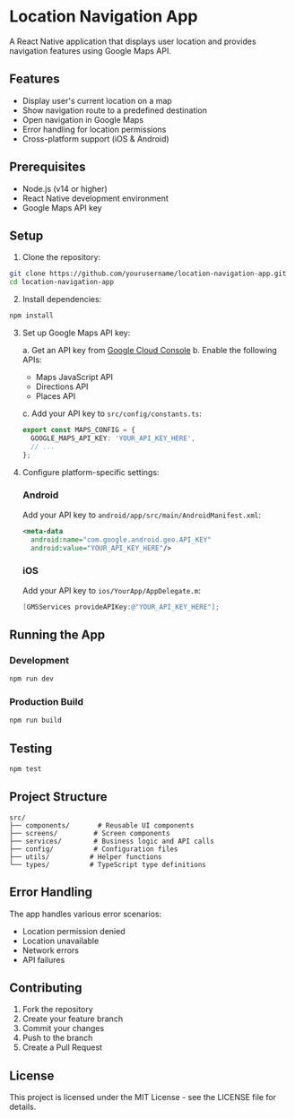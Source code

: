# Location Navigation App

A React Native application that displays user location and provides navigation features using Google Maps API.

## Features

- Display user's current location on a map
- Show navigation route to a predefined destination
- Open navigation in Google Maps
- Error handling for location permissions
- Cross-platform support (iOS & Android)

## Prerequisites

- Node.js (v14 or higher)
- React Native development environment
- Google Maps API key

## Setup

1. Clone the repository:
```bash
git clone https://github.com/yourusername/location-navigation-app.git
cd location-navigation-app
```

2. Install dependencies:
```bash
npm install
```

3. Set up Google Maps API key:

   a. Get an API key from [Google Cloud Console](https://console.cloud.google.com/)
   b. Enable the following APIs:
      - Maps JavaScript API
      - Directions API
      - Places API
   
   c. Add your API key to `src/config/constants.ts`:
   ```typescript
   export const MAPS_CONFIG = {
     GOOGLE_MAPS_API_KEY: 'YOUR_API_KEY_HERE',
     // ...
   };
   ```

4. Configure platform-specific settings:

   ### Android
   Add your API key to `android/app/src/main/AndroidManifest.xml`:
   ```xml
   <meta-data
     android:name="com.google.android.geo.API_KEY"
     android:value="YOUR_API_KEY_HERE"/>
   ```

   ### iOS
   Add your API key to `ios/YourApp/AppDelegate.m`:
   ```objective-c
   [GMSServices provideAPIKey:@"YOUR_API_KEY_HERE"];
   ```

## Running the App

### Development
```bash
npm run dev
```

### Production Build
```bash
npm run build
```

## Testing
```bash
npm test
```

## Project Structure

```
src/
├── components/       # Reusable UI components
├── screens/         # Screen components
├── services/        # Business logic and API calls
├── config/          # Configuration files
├── utils/          # Helper functions
└── types/          # TypeScript type definitions
```

## Error Handling

The app handles various error scenarios:
- Location permission denied
- Location unavailable
- Network errors
- API failures

## Contributing

1. Fork the repository
2. Create your feature branch
3. Commit your changes
4. Push to the branch
5. Create a Pull Request

## License

This project is licensed under the MIT License - see the LICENSE file for details.